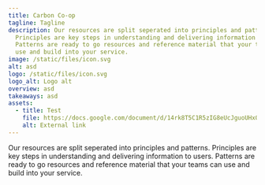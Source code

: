 ```yaml
---
title: Carbon Co-op
tagline: Tagline
description: Our resources are split seperated into principles and patterns.
  Principles are key steps in understanding and delivering information to users.
  Patterns are ready to go resources and reference material that your teams can
  use and build into your service.
image: /static/files/icon.svg
alt: asd
logo: /static/files/icon.svg
logo_alt: Logo alt
overview: asd
takeaways: asd
assets:
  - title: Test
    file: https://docs.google.com/document/d/14rk8T5C1R5zIG8eUcJguoUHxOpSbjtW-h6-3uc3frDI/edit#
    alt: External link
---
```


Our resources are split seperated into principles and patterns. Principles are key steps in understanding and delivering information to users. Patterns are ready to go resources and reference material that your teams can use and build into your service.
